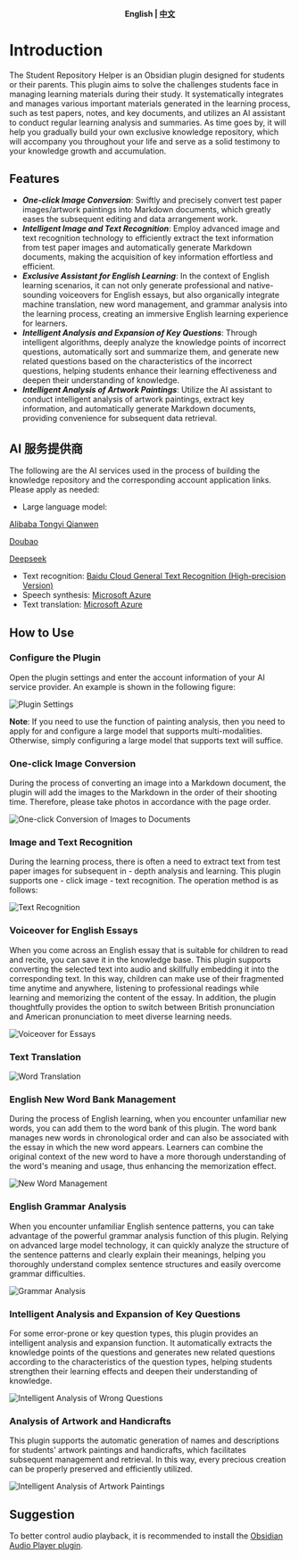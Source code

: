 <h4 align="center">
    <p>
        <b>English</b> |
        <a href="https://github.com/yingflower/obsidian-stu-repo-helper/blob/master/README.md">中文</a>
    </p>
</h4>

# Introduction
The Student Repository Helper is an Obsidian plugin designed for students or their parents. This plugin aims to solve the challenges students face in managing learning materials during their study. It systematically integrates and manages various important materials generated in the learning process, such as test papers, notes, and key documents, and utilizes an AI assistant to conduct regular learning analysis and summaries. As time goes by, it will help you gradually build your own exclusive knowledge repository, which will accompany you throughout your life and serve as a solid testimony to your knowledge growth and accumulation.

## Features
- ***One-click Image Conversion***: Swiftly and precisely convert test paper images/artwork paintings into Markdown documents, which greatly eases the subsequent editing and data arrangement work.
- ***Intelligent Image and Text Recognition***: Employ advanced image and text recognition technology to efficiently extract the text information from test paper images and automatically generate Markdown documents, making the acquisition of key information effortless and efficient.
- ***Exclusive Assistant for English Learning***: In the context of English learning scenarios, it can not only generate professional and native-sounding voiceovers for English essays, but also organically integrate machine translation, new word management, and grammar analysis into the learning process, creating an immersive English learning experience for learners.
- ***Intelligent Analysis and Expansion of Key Questions***: Through intelligent algorithms, deeply analyze the knowledge points of incorrect questions, automatically sort and summarize them, and generate new related questions based on the characteristics of the incorrect questions, helping students enhance their learning effectiveness and deepen their understanding of knowledge.
- ***Intelligent Analysis of Artwork Paintings***: Utilize the AI assistant to conduct intelligent analysis of artwork paintings, extract key information, and automatically generate Markdown documents, providing convenience for subsequent data retrieval. 

## AI 服务提供商
The following are the AI services used in the process of building the knowledge repository and the corresponding account application links. Please apply as needed:

- Large language model: 

[Alibaba Tongyi Qianwen](https://bailian.console.aliyun.com/?apiKey=1#/api-key)

[Doubao](https://console.volcengine.com/ark/)

[Deepseek](https://platform.deepseek.com/)

- Text recognition: [Baidu Cloud General Text Recognition (High-precision Version)](https://console.bce.baidu.com/ai-engine/ocr/overview/index?_=1740120172878)
- Speech synthesis: [Microsoft Azure](https://portal.azure.com/#create/Microsoft.CognitiveServicesSpeechServices)
- Text translation: [Microsoft Azure](https://portal.azure.com/#create/Microsoft.CognitiveServicesTextTranslation)

## How to Use
### Configure the Plugin
Open the plugin settings and enter the account information of your AI service provider. An example is shown in the following figure:

![Plugin Settings](docs/images/en/settings.png)

**Note**: If you need to use the function of painting analysis, then you need to apply for and configure a large model that supports multi-modalities. Otherwise, simply configuring a large model that supports text will suffice. 

### One-click Image Conversion
During the process of converting an image into a Markdown document, the plugin will add the images to the Markdown in the order of their shooting time. Therefore, please take photos in accordance with the page order.

![One-click Conversion of Images to Documents](docs/images/en/create_note.gif)

### Image and Text Recognition
During the learning process, there is often a need to extract text from test paper images for subsequent in - depth analysis and learning. This plugin supports one - click image - text recognition. The operation method is as follows:

![Text Recognition](docs/images/en/image2text.gif)

### Voiceover for English Essays
When you come across an English essay that is suitable for children to read and recite, you can save it in the knowledge base. This plugin supports converting the selected text into audio and skillfully embedding it into the corresponding text. In this way, children can make use of their fragmented time anytime and anywhere, listening to professional readings while learning and memorizing the content of the essay. In addition, the plugin thoughtfully provides the option to switch between British pronunciation and American pronunciation to meet diverse learning needs.

![Voiceover for Essays](docs/images/en/text2speech.gif)

### Text Translation

![Word Translation](docs/images/en/translate.gif)

### English New Word Bank Management
During the process of English learning, when you encounter unfamiliar new words, you can add them to the word bank of this plugin. The word bank manages new words in chronological order and can also be associated with the essay in which the new word appears. Learners can combine the original context of the new word to have a more thorough understanding of the word's meaning and usage, thus enhancing the memorization effect.

![New Word Management](docs/images/zh/add_word_bank.gif) 

### English Grammar Analysis
When you encounter unfamiliar English sentence patterns, you can take advantage of the powerful grammar analysis function of this plugin. Relying on advanced large model technology, it can quickly analyze the structure of the sentence patterns and clearly explain their meanings, helping you thoroughly understand complex sentence structures and easily overcome grammar difficulties.

![Grammar Analysis](docs/images/zh/grammar_analysis.gif) 

### Intelligent Analysis and Expansion of Key Questions
For some error-prone or key question types, this plugin provides an intelligent analysis and expansion function. It automatically extracts the knowledge points of the questions and generates new related questions according to the characteristics of the question types, helping students strengthen their learning effects and deepen their understanding of knowledge. 

![Intelligent Analysis of Wrong Questions](docs/images/en/request_llm.gif)

### Analysis of Artwork and Handicrafts
This plugin supports the automatic generation of names and descriptions for students' artwork paintings and handicrafts, which facilitates subsequent management and retrieval. In this way, every precious creation can be properly preserved and efficiently utilized.

![Intelligent Analysis of Artwork Paintings](docs/images/zh/painting_analysis.gif) 

## Suggestion
To better control audio playback, it is recommended to install the [Obsidian Audio Player plugin](https://github.com/noonesimg/obsidian-audio-player).